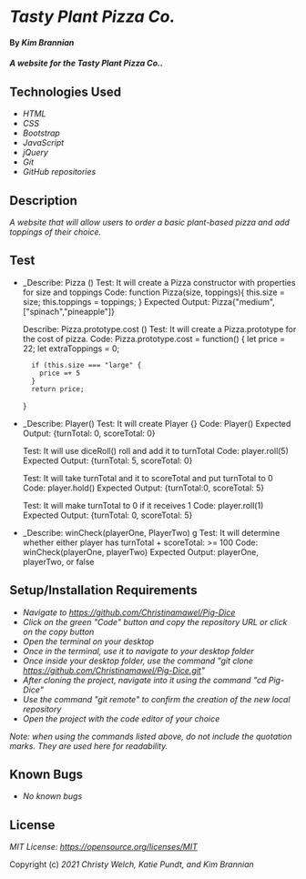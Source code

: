 # _Tasty Plant Pizza Co._

#### By _**Kim Brannian**_

#### _A website for the Tasty Plant Pizza Co.._

## Technologies Used

* _HTML_
* _CSS_
* _Bootstrap_
* _JavaScript_
* _jQuery_
* _Git_
* _GitHub repositories_

## Description

_A website that will allow users to order a basic plant-based pizza and add toppings of their choice._


## Test

  * _Describe: Pizza ()
    Test: It will create a Pizza constructor with properties for size and toppings
    Code: function Pizza(size, toppings){
          this.size = size;
          this.toppings = toppings;
          }
    Expected Output: Pizza{"medium",["spinach","pineapple"]}

    Describe: Pizza.prototype.cost ()
    Test: It will create a Pizza.prototype for the cost of pizza.
    Code: Pizza.prototype.cost = function() {
          let price = 22;
          let extraToppings = 0;
          
          if (this.size === "large" {
            price =+ 5    
          } 
          return price;
    }

  * _Describe: Player()
    Test: It will create Player {}
    Code: Player()
    Expected Output: {turnTotal: 0, scoreTotal: 0}

    Test: It will use diceRoll() roll and add it to turnTotal
    Code: player.roll(5)
    Expected Output: {turnTotal: 5, scoreTotal: 0}

    Test: It will take turnTotal and it to scoreTotal and put turnTotal to 0
    Code: player.hold()
    Expected Output: {turnTotal:0, scoreTotal: 5}

    Test: It will make turnTotal to 0 if it receives 1
    Code: player.roll(1)
    Expected Output: {turnTotal: 0, scoreTotal: 5}    

  * _Describe: winCheck(playerOne, PlayerTwo)
  g 
    Test: It will determine whether either player has turnTotal + scoreTotal: >= 100
    Code: winCheck(playerOne, playerTwo)
    Expected Output: playerOne, playerTwo, or false

## Setup/Installation Requirements

* _Navigate to https://github.com/Christinamawel/Pig-Dice_
* _Click on the green "Code" button and copy the repository URL or click on the copy button_
* _Open the terminal on your desktop_
* _Once in the terminal, use it to navigate to your desktop folder_
* _Once inside your desktop folder, use the command "git clone https://github.com/Christinamawel/Pig-Dice.git"_
* _After cloning the project, navigate into it using the command "cd Pig-Dice"_
* _Use the command "git remote" to confirm the creation of the new local repository_
* _Open the project with the code editor of your choice_

_Note: when using the commands listed above, do not include the quotation marks. They are used here for readability._

## Known Bugs

* _No known bugs_

## License

_MIT License: https://opensource.org/licenses/MIT_

Copyright (c) _2021_ _Christy Welch, Katie Pundt, and Kim Brannian_
